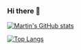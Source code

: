 ### Hi there 👋

[![Martin's GitHub stats](https://github-readme-stats.vercel.app/api?username=martin-bachmann)](https://github.com/martin-bachmann/github-readme-stats)

[![Top Langs](https://github-readme-stats.vercel.app/api/top-langs/?username=martin-bachmann)](https://github.com/martin-bachmann/github-readme-stats)

<!--
**martin-bachmann/martin-bachmann** is a ✨ _special_ ✨ repository because its `README.md` (this file) appears on your GitHub profile.

Here are some ideas to get you started:

- 🔭 I’m currently working on ...
- 🌱 I’m currently learning ...
- 👯 I’m looking to collaborate on ...
- 🤔 I’m looking for help with ...
- 💬 Ask me about ...
- 📫 How to reach me: ...
- 😄 Pronouns: ...
- ⚡ Fun fact: ...
-->
